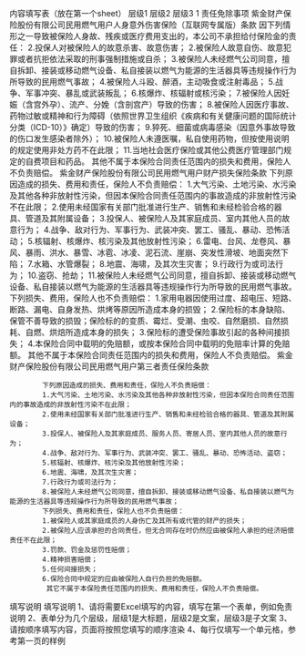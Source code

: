 内容填写表（放在第一个sheet）
	层级1	层级2	层级3
	1 责任免除事项
		紫金财产保险股份有限公司民用燃气用户人身意外伤害保险（互联网专属版）条款
			因下列情形之一导致被保险人身故、残疾或医疗费用支出的，本公司不承担给付保险金的责任：
			2.投保人对被保险人的故意杀害、故意伤害；
			2.被保险人故意自伤、故意犯罪或者抗拒依法采取的刑事强制措施或自杀；
			3.被保险人未经燃气公司同意，擅自拆卸、接装或移动燃气设备、私自接装以燃气为能源的生活器具等违规操作行为所导致的民用燃气事故；
			4.被保险人斗殴、醉酒，主动吸食或注射毒品；
			5.战争、军事冲突、暴乱或武装叛乱；
			6.核爆炸、核辐射或核污染；
			7.被保险人因妊娠（含宫外孕）、流产、分娩（含剖宫产）导致的伤害；
			8.被保险人因医疗事故、药物过敏或精神和行为障碍（依照世界卫生组织《疾病和有关健康问题的国际统计分类（ICD-10）》确定）导致的伤害；
			9.猝死、细菌或病毒感染（因意外事故导致的伤口发生感染者除外）；
			10.被保险人未遵医嘱，私自使用药物，但按使用说明的规定使用非处方药不在此限；
			11.当地社会医疗保险或其他公费医疗管理部门规定的自费项目和药品。
			其他不属于本保险合同责任范围内的损失和费用，保险人不负责赔偿。
		紫金财产保险股份有限公司民用燃气用户财产损失保险条款
			下列原因造成的损失、费用和责任，保险人不负责赔偿：
			1.大气污染、土地污染、水污染及其他各种非放射性污染，但因本保险合同责任范围内的事故造成的非放射性污染不在此限；
			2.使用未经国家有关部门批准进行生产、销售和未经检验合格的器具、管道及其附属设备；
			3.投保人、被保险人及其家庭成员、室内其他人员的故意行为；
			4.战争、敌对行为、军事行为、武装冲突、罢工、骚乱、暴动、恐怖活动；
			5.核辐射、核爆炸、核污染及其他放射性污染；
			6.雷电、台风、龙卷风、暴风、暴雨、洪水、暴雪、冰雹、冰凌、泥石流、崖崩、突发性滑坡、地面突然下陷；
			7.水箱、水管爆裂；
			8.地震、海啸，及其次生灾害；
			9.行政行为或司法行为；
			10.盗窃、抢劫；
			11.被保险人未经燃气公司同意，擅自拆卸、接装或移动燃气设备、私自接装以燃气为能源的生活器具等违规操作行为所导致的民用燃气事故。
			下列损失、费用，保险人也不负责赔偿：
			1.家用电器因使用过度、超电压、短路、断路、漏电、自身发热、烘烤等原因所造成本身的损毁；
			2.保险标的本身缺陷、保管不善导致的损毁；保险标的的变质、霉烂、受潮、虫咬、自然磨损、自然损耗、自燃、烘焙所造成本身的损失；
			3.保险标的遭受保险事故引起的各种间接损失；
			4.本保险合同中载明的免赔额，或按本保险合同中载明的免赔率计算的免赔额。
			其他不属于本保险合同责任范围内的损失和费用，保险人不负责赔偿。
		紫金财产保险股份有限公司民用燃气用户第三者责任保险条款

			下列原因造成的损失、费用和责任，保险人不负责赔偿：
			1.大气污染、土地污染、水污染及其他各种非放射性污染，但因本保险合同责任范围内的事故造成的非放射性污染不在此限；
			2.使用未经国家有关部门批准进行生产、销售和未经检验合格的器具、管道及其附属设备；
			3.投保人、被保险人及其家庭成员、服务人员、寄居人员、室内其他人员的故意行为；
			4.战争、敌对行为、军事行为、武装冲突、罢工、骚乱、暴动、恐怖活动、盗窃；
			5.核辐射、核爆炸、核污染及其他放射性污染；
			6.地震、海啸，及其次生灾害；
			7.行政行为或司法行为；
			8.被保险人未经燃气公司同意，擅自拆卸、接装或移动燃气设备、私自接装以燃气为能源的生活器具等违规操作行为所导致的民用燃气事故；
			下列损失、费用和责任，保险人也不负责赔偿：
			1.被保险人或其家庭成员的人身伤亡及其所有或代管的财产的损失；
			2.被保险人应该承担的合同责任，但无合同存在时仍然应由被保险人承担的经济赔偿责任不在此限；
			3.罚款、罚金及惩罚性赔偿；
			4.精神损害赔偿；
			5.任何间接损失；
			6.保险合同中规定的应由被保险人自行负担的免赔额。
			 其它不属于本保险责任范围内的损失、费用和责任，保险人不负责赔偿。


































填写说明
	填写说明
	1、请将需要Excel填写的内容，填写在第一个表单，例如免责说明
	2、表单分为几个层级，层级1是大标题，层级2是文案，层级3是子文案
	3、请按顺序填写内容，页面将按照您填写的顺序渲染
	4、每行仅填写一个单元格，参考第一页的样例


